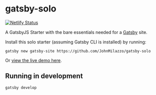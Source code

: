 # gatsby-solo

[![Netlify Status](https://api.netlify.com/api/v1/badges/a3750e88-21c7-4d69-8518-df2ad5c37b66/deploy-status)](https://app.netlify.com/sites/gatsby-solo/deploys)

A GatsbyJS Starter with the bare essentials needed for a [Gatsby](https://www.gatsbyjs.org/) site.

Install this solo starter (assuming Gatsby CLI is installed) by running:

```
gatsby new gatsby-site https://github.com/JohnMilazzo/gatsby-solo
```

Or [view the live demo here](https://gatsby-solo.netlify.com/).

## Running in development

`gatsby develop`
